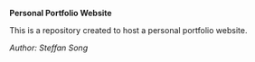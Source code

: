 **Personal Portfolio Website**

This is a repository created to host a personal portfolio website.


*Author: Steffan Song*